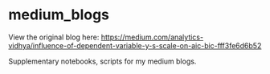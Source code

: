 # medium_blogs

View the original blog here: https://medium.com/analytics-vidhya/influence-of-dependent-variable-y-s-scale-on-aic-bic-fff3fe6d6b52

Supplementary notebooks, scripts for my medium blogs.

